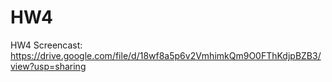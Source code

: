 # HW4
HW4 Screencast:
https://drive.google.com/file/d/18wf8a5p6v2VmhimkQm9O0FThKdjpBZB3/view?usp=sharing
